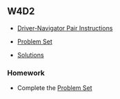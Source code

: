 ## W4D2

+ [Driver-Navigator Pair Instructions][pairing-instructions]


+ [Problem Set][problems-w4d2]
+ [Solutions][solutions-w4d2]

### Homework

+ Complete the [Problem Set][problems-w4d2]


[pairing-instructions]: ./pairing_instructions.md
[problems-w4d2]: ./problems/problems.md
[solutions-w4d2]: ./problems/solution.js
